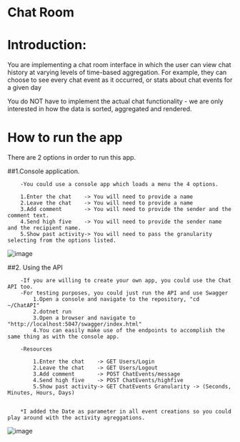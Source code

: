 # Chat Room 

# Introduction:

You are implementing a chat room interface in which the user can view chat history at varying levels of time-based aggregation. For example, they can choose to see every chat event as it occurred, or stats about chat events for a given day

You do NOT have to implement the actual chat functionality - we are only interested in how the data is sorted, aggregated and rendered.

# How to run the app

There are 2 options in order to run this app.

 ##1.Console application. 
	
		-You could use a console app which loads a menu the 4 options.
		
		1.Enter the chat 	-> You will need to provide a name
		2.Leave the chat	-> You will need to provide a name
		3.Add comment 		-> You will need to provide the sender and the comment text.
		4.Send high five 	-> You will need to provide the sender name and the recipient name.
		5.Show past activity-> You will need to pass the granularity selecting from the options listed.

![image](https://user-images.githubusercontent.com/99485965/212759010-bfff4ada-d6a8-4f25-9446-e1830f29934f.png)

		
 ##2. Using the API
		
		-If you are willing to create your own app, you could use the Chat API too.
		-For testing purposes, you could just run the API and use Swagger
			1.Open a console and navigate to the repository, "cd ~/ChatAPI"
			2.dotnet run 
			3.Open a browser and navigate to "http://localhost:5047/swagger/index.html"
			4.You can easily make use of the endpoints to accomplish the same thing as with the console app.
			
		-Resources
		
			1.Enter the chat 	-> GET Users/Login
			2.Leave the chat	-> GET Users/Logout
			3.Add comment 		-> POST ChatEvents/message
			4.Send high five 	-> POST ChatEvents/highfive
			5.Show past activity-> GET ChatEvents Granularity -> (Seconds, Minutes, Hours, Days)
 
		
		*I added the Date as parameter in all event creations so you could play around with the activity agreggations.
		
		
![image](https://user-images.githubusercontent.com/99485965/212758424-df315015-6a57-495c-9177-864198dac45e.png)
		
		

